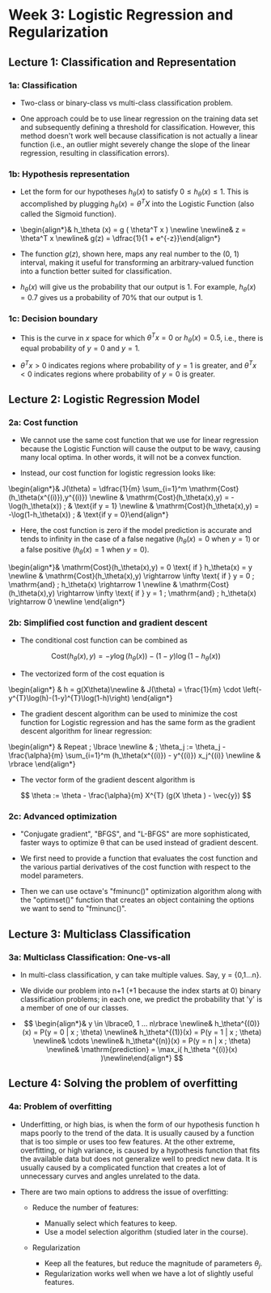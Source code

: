 # Week 3: Logistic Regression and Regularization

## Lecture 1: Classification and Representation

### 1a: Classification

* Two-class or binary-class vs multi-class classification problem.

* One approach could be to use linear regression on the training data set and subsequently defining a threshold for classification. However, this method doesn't work well because classification is not actually a linear function (i.e., an outlier might severely change the slope of the linear regression, resulting in classification errors).

### 1b: Hypothesis representation

* Let the form for our hypotheses $h_\theta(x)$ to satisfy $0 \leq h_\theta(x) \leq 1$. This is accomplished by plugging $h_\theta(x) = \theta^T X$ into the Logistic Function (also called the Sigmoid function).

* \begin{align*}& h_\theta (x) = g ( \theta^T x ) \newline \newline& z = \theta^T x \newline& g(z) = \dfrac{1}{1 + e^{-z}}\end{align*}

* The function $g(z)$, shown here, maps any real number to the (0, 1) interval, making it useful for transforming an arbitrary-valued function into a function better suited for classification.

* $h_\theta(x)$ will give us the probability that our output is 1. For example, $h_\theta(x) = 0.7$ gives us a probability of 70% that our output is 1.

### 1c: Decision boundary

* This is the curve in $x$ space for which $\theta^T x = 0$ or $h_\theta (x) = 0.5$, i.e., there is equal probability of $y=0$ and $y=1$.

* $\theta^T x > 0$ indicates regions where probability of $y=1$ is greater, and $\theta^T x < 0$ indicates regions where probability of $y=0$ is greater.

## Lecture 2: Logistic Regression Model

### 2a: Cost function

* We cannot use the same cost function that we use for linear regression because the Logistic Function will cause the output to be wavy, causing many local optima. In other words, it will not be a convex function.

* Instead, our cost function for logistic regression looks like:

\begin{align*}& J(\theta) = \dfrac{1}{m} \sum_{i=1}^m \mathrm{Cost}(h_\theta(x^{(i)}),y^{(i)}) \newline & \mathrm{Cost}(h_\theta(x),y) = -\log(h_\theta(x)) \; & \text{if y = 1} \newline & \mathrm{Cost}(h_\theta(x),y) = -\log(1-h_\theta(x)) \; & \text{if y = 0}\end{align*}

* Here, the cost function is zero if the model prediction is accurate and tends to infinity in the case of a false negative ($h_\theta(x)=0$ when $y=1$) or a false positive ($h_\theta(x)=1$ when $y=0$).

\begin{align*}& \mathrm{Cost}(h_\theta(x),y) = 0 \text{ if } h_\theta(x) = y \newline & \mathrm{Cost}(h_\theta(x),y) \rightarrow \infty \text{ if } y = 0 \; \mathrm{and} \; h_\theta(x) \rightarrow 1 \newline & \mathrm{Cost}(h_\theta(x),y) \rightarrow \infty \text{ if } y = 1 \; \mathrm{and} \; h_\theta(x) \rightarrow 0 \newline \end{align*}

### 2b: Simplified cost function and gradient descent

* The conditional cost function can be combined as 

$$ \mathrm{Cost}(h_\theta(x),y) = - y \log(h_\theta(x)) - (1 - y) \log(1 - h_\theta(x))$$

* The vectorized form of the cost equation is

\begin{align*} & h = g(X\theta)\newline & J(\theta) = \frac{1}{m} \cdot \left(-y^{T}\log(h)-(1-y)^{T}\log(1-h)\right) \end{align*}

* The gradient descent algorithm can be used to minimize the cost function for Logistic regression and has the same form as the gradient descent algorithm for linear regression:

\begin{align*} & Repeat \; \lbrace \newline & \; \theta_j := \theta_j - \frac{\alpha}{m} \sum_{i=1}^m (h_\theta(x^{(i)}) - y^{(i)}) x_j^{(i)} \newline & \rbrace \end{align*}

* The vector form of the gradient descent algorithm is 

$$ \theta := \theta - \frac{\alpha}{m} X^{T} (g(X \theta ) - \vec{y}) $$


### 2c: Advanced optimization

* "Conjugate gradient", "BFGS", and "L-BFGS" are more sophisticated, faster ways to optimize θ that can be used instead of gradient descent.

* We first need to provide a function that evaluates the cost function and the various partial derivatives of the cost function with respect to the model parameters.

* Then we can use octave's "fminunc()" optimization algorithm along with the "optimset()" function that creates an object containing the options we want to send to "fminunc()".

## Lecture 3: Multiclass Classification

### 3a: Multiclass Classification: One-vs-all

* In multi-class classification, y can take multiple values. Say, y = {0,1...n}.

* We divide our problem into n+1 (+1 because the index starts at 0) binary classification problems; in each one, we predict the probability that 'y' is a member of one of our classes.

* $$ \begin{align*}& y \in \lbrace0, 1 ... n\rbrace \newline& h_\theta^{(0)}(x) = P(y = 0 | x ; \theta) \newline& h_\theta^{(1)}(x) = P(y = 1 | x ; \theta) \newline& \cdots \newline& h_\theta^{(n)}(x) = P(y = n | x ; \theta) \newline& \mathrm{prediction} = \max_i( h_\theta ^{(i)}(x) )\newline\end{align*} $$

## Lecture 4: Solving the problem of overfitting

### 4a: Problem of overfitting

* Underfitting, or high bias, is when the form of our hypothesis function h maps poorly to the trend of the data. It is usually caused by a function that is too simple or uses too few features. At the other extreme, overfitting, or high variance, is caused by a hypothesis function that fits the available data but does not generalize well to predict new data. It is usually caused by a complicated function that creates a lot of unnecessary curves and angles unrelated to the data.

* There are two main options to address the issue of overfitting:

    * Reduce the number of features:

        * Manually select which features to keep.
        * Use a model selection algorithm (studied later in the course).
    * Regularization

        * Keep all the features, but reduce the magnitude of parameters $θ_j$.
        * Regularization works well when we have a lot of slightly useful features.